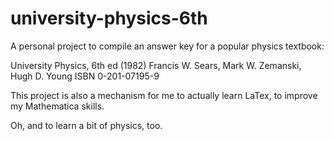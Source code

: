 # university-physics-6th

A personal project to compile an answer key for a popular physics textbook:

University Physics, 6th ed (1982)
Francis W. Sears, Mark W. Zemanski, Hugh D. Young
ISBN 0-201-07195-9

This project is also a mechanism for me to actually learn LaTex, to improve 
my Mathematica skills.

Oh, and to learn a bit of physics, too.

